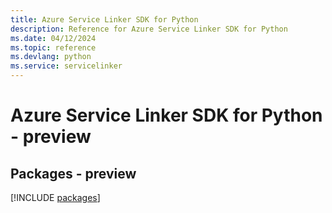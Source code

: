 ```yaml
---
title: Azure Service Linker SDK for Python
description: Reference for Azure Service Linker SDK for Python
ms.date: 04/12/2024
ms.topic: reference
ms.devlang: python
ms.service: servicelinker
---
```

# Azure Service Linker SDK for Python - preview
## Packages - preview
[!INCLUDE [packages](service-linker-index.md)]